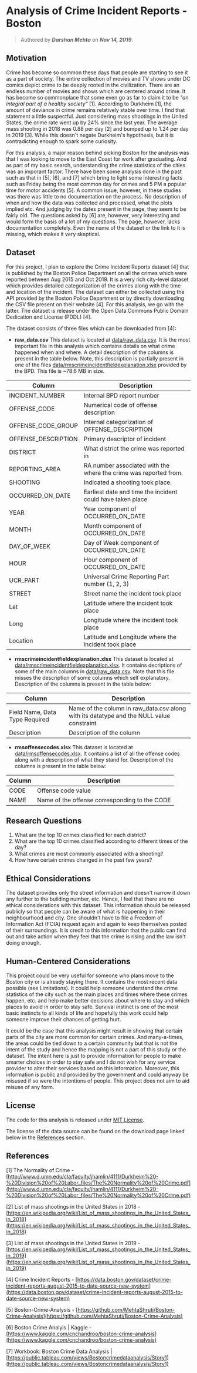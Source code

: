 # Analysis of Crime Incident Reports - Boston

> Authored by ***Darshan Mehta*** on ***Nov 14, 2019***.


## Motivation

Crime has become so common these days that people are starting to see it as a part of society. The entire collection of movies and TV shows under DC comics depict crime to be deeply rooted in the civilization. There are an endless number of movies and shows which are centered around crime. It has become so commonplace that some even go as far to claim it to be *"an integral part of a healthy society"* [1]. According to Durkheim [1], the amount of deviance in crime remains relatively stable over time. I find that statement a little suspectful. Just considering mass shootings in the United States, the crime rate went up by 24% since the last year. The average mass shooting in 2018 was 0.88 per day [2] and bumped up to 1.24 per day in 2019 [3]. While this doesn't negate Durkheim's hypothesis, but it is contradicting enough to spark some curiosity. 

For this analysis, a major reason behind picking Boston for the analysis was that I was looking to move to the East Coast for work after graduating. And as part of my basic search, understanding the crime statistics of the cities was an imporant factor. There have been some analysis done in the past such as that in [5], [6], and [7] which bring to light some interesting facts such as Friday being the most common day for crimes and 5 PM a popular time for motor accidents [5]. A common issue, however, in these studies was there was little to no documentation on the process. No description of when and how the data was collected and processed, what the plots implied etc. And judging by the dates present in the page, they seem to be fairly old. The questions asked by [6] are, however, very interesting and would form the basis of a lot of my questions. The page, however, lacks documentation completely. Even the name of the dataset or the link to it is missing, which makes it very skeptical. 


## Dataset

For this project, I plan to explore the Crime Incident Reports dataset [4] that is published by the Boston Police Department on all the crimes which were reported between Aug 2015 and Oct 2019. It is a very rich city-level dataset which provides detailed categorization of the crimes along with the time and location of the incident. The dataset can either be collected using the API provided by the Boston Police Department or by directly downloading the CSV file present on their website [4]. For this analysis, we go with the latter. The dataset is release under the Open Data Commons Public Domain Dedication and License (PDDL) [4].

The dataset consists of three files which can be downloaded from [4]:

- **raw_data.csv**
This dataset is located at [data/raw_data.csv](data/raw_data.csv). It is the most important file in this analysis which contains details on what crime happened when and where. A detail description of the columns is present in the table below. Note, this description is partially present in one of the files [data/rmscrimeincidentfieldexplanation.xlsx](data/rmscrimeincidentfieldexplanation.xlsx) provided by the BPD. This file is ~78.6 MB in size.

| Column | Description |
|--------|-------------|
| INCIDENT_NUMBER | Internal BPD report number |
| OFFENSE_CODE | Numerical code of offense description |
| OFFENSE_CODE_GROUP | Internal categorization of OFFENSE_DESCRIPTION |
| OFFENSE_DESCRIPTION | Primary descriptor of incident |
| DISTRICT | What district the crime was reported in |
| REPORTING_AREA | RA number associated with the where the crime was reported from. |
| SHOOTING | Indicated a shooting took place. |
| OCCURRED_ON_DATE | Earliest date and time the incident could have taken place |
| YEAR | Year component of OCCURRED_ON_DATE |
| MONTH | Month component of OCCURRED_ON_DATE |
| DAY_OF_WEEK | Day of Week component of OCCURRED_ON_DATE |
| HOUR | Hour component of OCCURRED_ON_DATE |
| UCR_PART | Universal Crime Reporting Part number (1, 2, 3) |
| STREET | Street name the incident took place |
| Lat | Latitude where the incident took place |
| Long | Longitude where the incident took place |
| Location | Latitude and Longitude where the incident took place |

- **rmscrimeincidentfieldexplanation.xlsx**
This dataset is located at [data/rmscrimeincidentfieldexplanation.xlsx](data/rmscrimeincidentfieldexplanation.xlsx). It contains decriptions of some of the main columns in [data/raw_data.csv](data/raw_data.csv). Note that this file misses the description of some columns which self explanatory. Description of the columns is present in the table below:

| Column | Description |
|--------|-------------|
| Field Name, Data Type Required | Name of the column in raw_data.csv along with its datatype and the NULL value constraint |
| Description | Description of the column |

- **rmsoffensecodes.xlsx**
This dataset is located at [data/rmsoffensecodes.xlsx](data/rmsoffensecodes.xlsx). It contains a list of all the offense codes along with a description of what they stand for. Description of the columns is present in the table below:

| Column | Description |
|--------|-------------|
| CODE | Offense code value |
| NAME | Name of the offense corresponding to the CODE |


## Research Questions

1. What are the top 10 crimes classified for each district?
2. What are the top 10 crimes classified according to different times of the day?
3. What crimes are most commonly associated with a shooting?
4. How have certain crimes changed in the past few years?


## Ethical Considerations
The dataset provides only the street information and doesn't narrow it down any further to the building number, etc. Hence, I feel that there are no ethical considerations with this dataset. This information should be released publicly so that people can be aware of what is happening in their neighbourhood and city. One shouldn't have to file a Freedom of Information Act (FOIA) request again and again to keep themselves posted of their surroundings. It is credit to this information that the public can find out and take action when they feel that the crime is rising and the law isn't doing enough.


## Human-Centered Considerations

This project could be very useful for someone who plans move to the Boston city or is already staying there. It contains the most recent data possible (see Limitations). It could help someone understand the crime statistics of the city such as the main places and times where these crimes happen, etc. and help make better decisions about where to stay and which places to avoid in order to stay safe. Survival instinct is one of the most basic instincts to all kinds of life and hopefully this work could help someone improve their chances of getting hurt.

It could be the case that this analysis might result in showing that certain parts of the city are more common for certain crimes. And many-a-times, the areas could be tied down to a certain community but that is not the intent of the study and hence the mapping is not a part of this study or the dataset. The intent here is just to provide information for people to make smarter choices in order to stay safe and I do not wish for any service provider to alter their services based on this information. Moreover, this information is public and provided by the government and could anyway be misused if so were the intentions of people. This project does not aim to aid misuse of any form.


## License

The code for this analysis is released under [MIT License](/LICENSE).

The license of the data source can be found on the download page linked below in the [References](#references) section.


## References

[1] The Normality of Crime - [http://www.d.umn.edu/cla/faculty/jhamlin/4111/Durkheim%20-%20Division%20of%20Labor_files/The%20Normality%20of%20Crime.pdf](http://www.d.umn.edu/cla/faculty/jhamlin/4111/Durkheim%20-%20Division%20of%20Labor_files/The%20Normality%20of%20Crime.pdf)

[2] List of mass shootings in the United States in 2018 - [https://en.wikipedia.org/wiki/List_of_mass_shootings_in_the_United_States_in_2018](https://en.wikipedia.org/wiki/List_of_mass_shootings_in_the_United_States_in_2018)

[3] List of mass shootings in the United States in 2019 - [https://en.wikipedia.org/wiki/List_of_mass_shootings_in_the_United_States_in_2019](https://en.wikipedia.org/wiki/List_of_mass_shootings_in_the_United_States_in_2019)

[4] Crime Incident Reports - [https://data.boston.gov/dataset/crime-incident-reports-august-2015-to-date-source-new-system](https://data.boston.gov/dataset/crime-incident-reports-august-2015-to-date-source-new-system)

[5] Boston-Crime-Analysis - [https://github.com/MehtaShruti/Boston-Crime-Analysis](https://github.com/MehtaShruti/Boston-Crime-Analysis)

[6] Boston Crime Analyis | Kaggle - [https://www.kaggle.com/cnchandroo/boston-crime-analysis](https://www.kaggle.com/cnchandroo/boston-crime-analysis)

[7] Workbook: Boston Crime Data Analysis | [https://public.tableau.com/views/Bostoncrimedataanalysis/Story1](https://public.tableau.com/views/Bostoncrimedataanalysis/Story1)
